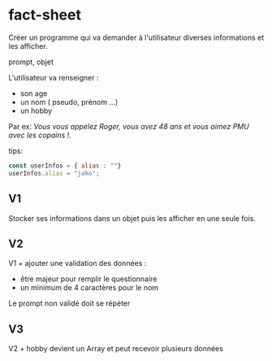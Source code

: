 # fact-sheet

Créer un programme qui va demander à l'utilisateur diverses informations et les afficher.

prompt, objet

L'utilisateur va renseigner :
- son age
- un nom ( pseudo, prénom ...)
- un hobby

Par ex: *Vous vous appelez Roger, vous avez 48 ans et vous aimez PMU avec les copains !.*

tips:
```js
const userInfos = { alias : ""}
userInfos.alias = "jako";
```

## V1 

Stocker ses informations dans un objet puis les afficher en une seule fois.

## V2

V1
+
ajouter une validation des données :
- être majeur pour remplir le questionnaire
- un minimum de 4 caractères pour le nom

Le prompt non validé doit se répéter

## V3

V2
+
hobby devient un Array et peut recevoir plusieurs données
